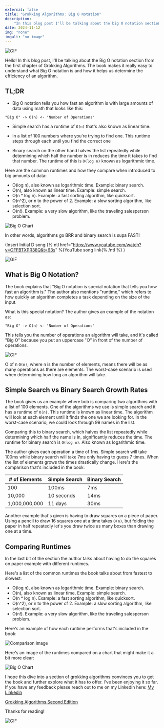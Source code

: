 ```yaml
---
external: false
title: "Grokking Algorithms: Big O Notation"
description:
    "In this blog post I'll be talking about the big O notation section of the first chapter from grokking algorithms"
date: 2024-11-12
img: "none"
imgalt: "no image"
---
```


![GIF](https://media.giphy.com/media/v1.Y2lkPTc5MGI3NjExaWR1NWh5MTB3bnd3b2sybzhwMmJoMjJmc3A1M2YzMTRrZXVqNWNrZiZlcD12MV9naWZzX3NlYXJjaCZjdD1n/xTiIzJSKB4l7xTouE8/giphy.gif)

Hello! In this blog post, I'll be talking about the Big O notation section from the first chapter of Grokking
Algorithms. The book makes it really easy to understand what Big O notation is and how it helps us determine the
efficiency of an algorithm.

## TL;DR

-   Big O notation tells you how fast an algorithm is with large amounts of data using math that looks like this:

```
"Big O" -> O(n) <- "Number of Operations"
```

-   Simple search has a runtime of `O(n)` that's also known as linear time.

-   In a list of 100 numbers where you're trying to find one. This runtime steps through each until you find the correct
    one

-   Binary search on the other hand halves the list repeatedly while determining which half the number is in reduces the
    time it takes to find that number. The runtime of this is `O(log n)` known as logarithmic time.

Here are the common runtimes and how they compare when introduced to big amounts of data:

-   O(log n), also known as logarithmic time. Example: binary search.
-   O(n), also known as linear time. Example: simple search.
-   O(n \* log n). Example: a fast sorting algorithm, like quicksort.
-   O(n^2), or n to the power of 2. Example: a slow sorting algorithm, like selection sort.
-   O(n!). Example: a very slow algorithm, like the traveling salesperson problem.

![Big O Chart](https://miro.medium.com/v2/resize:fit:1400/1*5ZLci3SuR0zM_QlZOADv8Q.jpeg)

In other words, algorithms go BRR and binary search is supa FAST!

(Insert Initial D song {% ntl href="https://www.youtube.com/watch?v=OFFBTXPR38Q&t=63s" %}YouTube song link{% /ntl %} )

![GIF](https://media.giphy.com/media/EKUuPwmQB5CpO/giphy.gif?cid=790b7611kd5vs3oianic2petchy61l4uml41arq2b7o6mmid&ep=v1_gifs_search&rid=giphy.gif&ct=g)

## What is Big O Notation?

The book explains that "Big O notation is special notation that tells you how fast an algorithm is." The author also
mentions "runtime," which refers to how quickly an algorithm completes a task depending on the size of the input.

What is this special notation? The author gives an example of the notation as:

```
"Big O" -> O(n) <- "Number of Operations"
```

This tells you the number of operations an algorithm will take, and it's called "Big O" because you put an uppercase "O"
in front of the number of operations.

![GIF](https://media.giphy.com/media/tMPSeKEplOfK0/giphy.gif?cid=ecf05e4768ljjdds0r5r9tscn2uinc1crflg9kd69s92v9a6&ep=v1_gifs_related&rid=giphy.gif&ct=g)

O of n `O(n)`, where n is the number of elements, means there will be as many operations as there are elements. The
worst-case scenario is used when determining how long an algorithm will take.

## Simple Search vs Binary Search Growth Rates

The book gives us an example where bob is comparing two algorithms with a list of 100 elements. One of the algorithms we
use is simple search and it has a runtime of `O(n)`. This runtime is known as linear time. The algorithm will look at
each element until it finds the one we are looking for. In the worst-case scenario, we could look through 99 names in
the list.

Comparing this to binary search, which halves the list repeatedly while determining which half the name is in,
significantly reduces the time. The runtime for binary search is `O(log n)`. Also known as logarithmic time.

The author gives each operation a time of 1ms. Simple search will take 100ms while binary search will take 7ms only
having to guess 7 times. When the list of elements grows the times drastically change. Here's the comparison that's
included in the book:

| # of Elements | Simple Search | Binary Search |
| ------------- | ------------- | ------------- |
| 100           | 100ms         | 7ms           |
| 10,000        | 10 seconds    | 14ms          |
| 1,000,000,000 | 11 days       | 30ms          |

Another example that's given is having to draw squares on a piece of paper. Using a pencil to draw 16 squares one at a
time takes `O(n)`, but folding the paper in half repeatedly let's you draw twice as many boxes than drawing one at a
time.

## Comparing Runtimes

In the last bit of the section the author talks about having to do the squares on paper example with different runtimes.

Here's a list of the common runtimes the book talks about from fastest to slowest:

-   O(log n), also known as logarithmic time. Example: binary search.
-   O(n), also known as linear time. Example: simple search.
-   O(n \* log n). Example: a fast sorting algorithm, like quicksort.
-   O(n^2), or n to the power of 2. Example: a slow sorting algorithm, like selection sort.
-   O(n!). Example: a very slow algorithm, like the traveling salesperson problem.

Here's an example of how each runtime performs that's included in the book:

![Comparison image](/images/postImages/big-o/Screenshot%20from%202024-11-14%2019-10-21.png)

Here's an image of the runtimes compared on a chart that might make it a bit more clear:

![Big O Chart](https://miro.medium.com/v2/resize:fit:1400/1*5ZLci3SuR0zM_QlZOADv8Q.jpeg)

I hope this dive into a section of grokking algorithms convinces you to get the book and further explore what it has to
offer. I've been enjoying it so far. If you have any feedback please reach out to me on my Linkedin here:
[My Linkedin](https://www.linkedin.com/in/carlos-luevano/)

[Grokking Algorithms Second Edition](https://www.amazon.com/Grokking-Algorithms-Second-Aditya-Bhargava/dp/1633438538?crid=35UBVF3SO8SHW&dib=eyJ2IjoiMSJ9.udKCRwfqvqqXcW7DFKotFoK3jLzxS09orNAGvMOeslxvQHkO-ZuDRr-FwU0JqBbRYt5m0KbEycWPOcx8Ov6M74jNCd-wzD8BvbtowZjDLz1ISiA_YCmGH_h_Ay6PWo9IxiFGHruWejuYqP8RsrvRxz2a0btCP0L4SPSgJxF5kZZLv-ZVrZwxK03ButoCoREYUcsOfWZES0_FAKakusXaNnwWPpSVrjziEsfzEZQ6Gg8.A0aaE75YquvN4knPrjsTGL2IQ0aqvmVckcSEI4HrzzA&dib_tag=se&keywords=grokking+algorithms&qid=1731631158&sprefix=grokking+%2Caps%2C157&sr=8-1)

Thanks for reading!

![GIF](https://media.giphy.com/media/uiMIJMFYgRaAz5Pcb7/giphy.gif?cid=790b76111rot0hoxly6iepid9ebderpp22stylkon30frxwf&ep=v1_gifs_search&rid=giphy.gif&ct=g)
